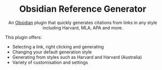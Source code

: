 <h1 align="center"> Obsidian Reference Generator </h1>
<p align="center"> An <a href="https://obsidian.md/">Obsidian</a> plugin that quickly generates citations from links in any style including Harvard, MLA, APA and more.

This plugin offers:
- Selecting a link, right clicking and generating
- Changing your default generation style
- Generating from styles such as Harvard and Harvard (Australia)
- Variety of customisation and settings
